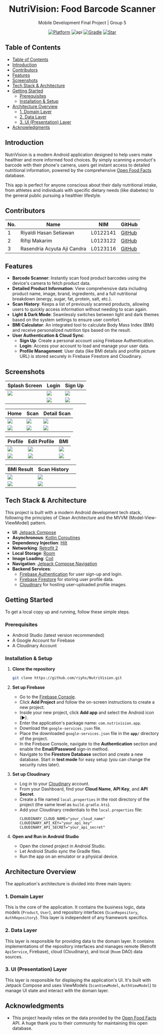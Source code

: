 <h1 align="center">
  NutriVision: Food Barcode Scanner
</h1>
<p align="center">
  Mobile Development Final Project | Group 5
</p>
<p align="center">
  <a href="http://developer.android.com/index.html"><img alt="Platform" src="https://img.shields.io/badge/platform-Android-green.svg"></a>
  <img alt="api" src="https://img.shields.io/badge/API-30%2B-green?logo=android"/>
  <a href="https://developer.android.com/studio/releases/gradle-plugin"><img alt="Gradle" src="https://img.shields.io/badge/gradle-8.11.1-green.svg"></a>
  <a href="https://github.com/riyhs/NutriVision/"><img alt="Star" src="https://img.shields.io/github/stars/riyhs/NutriVision"></a>
</p>

## Table of Contents
- [Table of Contents](#table-of-contents)
- [Introduction](#introduction)
- [Contributors](#contributors)
- [Features](#features)
- [Screenshots](#screenshots)
- [Tech Stack \& Architecture](#tech-stack--architecture)
- [Getting Started](#getting-started)
  - [Prerequisites](#prerequisites)
  - [Installation \& Setup](#installation--setup)
- [Architecture Overview](#architecture-overview)
  - [1. Domain Layer](#1-domain-layer)
  - [2. Data Layer](#2-data-layer)
  - [3. UI (Presentation) Layer](#3-ui-presentation-layer)
- [Acknowledgments](#acknowledgments)


## Introduction
NutriVision is a modern Android application designed to help users make healthier and more informed food choices. By simply scanning a product's barcode with their phone's camera, users get instant access to detailed nutritional information, powered by the comprehensive [Open Food Facts](https://world.openfoodfacts.org/) database.

This app is perfect for anyone conscious about their daily nutritional intake, from athletes and individuals with specific dietary needs (like diabetes) to the general public pursuing a healthier lifestyle.


## Contributors
| No. | Name                        | NIM      | GitHub                                         |
| --- | --------------------------- | -------- | ---------------------------------------------- |
| 1   | Riyaldi Hasan Setiawan      | L0122141 | [GitHub](https://github.com/riyhs)             |
| 2   | Rifqi Makarim               | L0123122 | [GitHub](https://github.com/RifqiMakarim)      |
| 3   | Rasendria Acyuta Aji Candra | L0123116 | [GitHub](https://github.com/rasengasukacoding) |

## Features

  - **Barcode Scanner**: Instantly scan food product barcodes using the device's camera to fetch product data.
  - **Detailed Product Information**: View comprehensive data including product name, image, brand, ingredients, and a full nutritional breakdown (energy, sugar, fat, protein, salt, etc.).
  - **Scan History**: Keeps a list of previously scanned products, allowing users to quickly access information without needing to scan again.
  - **Light & Dark Mode**: Seamlessly switches between light and dark themes based on the system settings to ensure user comfort.
  - **BMI Calculator**: An integrated tool to calculate Body Mass Index (BMI) and receive personalized nutrition tips based on the result.
  - **User Authentication & Cloud Sync**:
      - **Sign Up**: Create a personal account using Firebase Authentication.
      - **Login**: Access your account to load and manage your user data.
      - **Profile Management**: User data (like BMI details and profile picture URL) is stored securely in Firebase Firestore and Cloudinary.


## Screenshots 

| Splash Screen                   | Login                            | Sign Up                          |
| ------------------------------- | -------------------------------- | -------------------------------- |
| ![](screenshots/1.jpg?raw=true) | ![](screenshots/2l.jpg?raw=true) | ![](screenshots/3l.jpg?raw=true) |
|                                 | ![](screenshots/2d.jpg?raw=true) | ![](screenshots/3d.jpg?raw=true) |

| Home                             | Scan                             | Detail Scan                      |
| -------------------------------- | -------------------------------- | -------------------------------- |
| ![](screenshots/4l.jpg?raw=true) | ![](screenshots/5l.jpg?raw=true) | ![](screenshots/6l.jpg?raw=true) |
| ![](screenshots/4d.jpg?raw=true) | ![](screenshots/5d.jpg?raw=true) | ![](screenshots/6d.jpg?raw=true) |

| Profile                          | Edit Profile                     | BMI                              |
| -------------------------------- | -------------------------------- | -------------------------------- |
| ![](screenshots/7l.jpg?raw=true) | ![](screenshots/8l.jpg?raw=true) | ![](screenshots/9l.jpg?raw=true) |
| ![](screenshots/7d.jpg?raw=true) | ![](screenshots/8d.jpg?raw=true) | ![](screenshots/9d.jpg?raw=true) |

| BMI Result                        | Scan History                      |     |
| --------------------------------- | --------------------------------- | --- |
| ![](screenshots/10l.jpg?raw=true) | ![](screenshots/11l.jpg?raw=true) |     |
| ![](screenshots/10d.jpg?raw=true) | ![](screenshots/11d.jpg?raw=true) |     |


## Tech Stack & Architecture

This project is built with a modern Android development tech stack, following the principles of Clean Architecture and the MVVM (Model-View-ViewModel) pattern.

  - **UI**: [Jetpack Compose](https://developer.android.com/jetpack/compose)
  - **Asynchronous**: [Kotlin Coroutines](https://kotlinlang.org/docs/coroutines-guide.html)
  - **Dependency Injection**: [Hilt](https://developer.android.com/training/dependency-injection/hilt-android)
  - **Networking**: [Retrofit 2](https://square.github.io/retrofit/)
  - **Local Storage**: [Room](https://developer.android.com/training/data-storage/room)
  - **Image Loading**: [Coil](https://coil-kt.github.io/coil/)
  - **Navigation**: [Jetpack Compose Navigation](https://developer.android.com/jetpack/compose/navigation)
  - **Backend Services**:
      - [Firebase Authentication](https://firebase.google.com/docs/auth) for user sign-up and login.
      - [Firebase Firestore](https://firebase.google.com/docs/firestore) for storing user profile data.
      - [Cloudinary](https://cloudinary.com/) for hosting user-uploaded profile images.

## Getting Started

To get a local copy up and running, follow these simple steps.

### Prerequisites

  - Android Studio (latest version recommended)
  - A Google Account for Firebase
  - A Cloudinary Account

### Installation & Setup

1.  **Clone the repository**

    ```sh
    git clone https://github.com/riyhs/NutriVision.git
    ```

2.  **Set up Firebase**

      - Go to the [Firebase Console](https://console.firebase.google.com/).
      - Click **Add Project** and follow the on-screen instructions to create a new project.
      - Inside your new project, click **Add app** and select the Android icon (▶).
      - Enter the application's package name: `com.nutrivision.app`.
      - Download the `google-services.json` file.
      - Place the downloaded `google-services.json` file in the **`app/`** directory of the project.
      - In the Firebase Console, navigate to the **Authentication** section and enable the **Email/Password** sign-in method.
      - Navigate to the **Firestore Database** section and create a new database. Start in **test mode** for easy setup (you can change the security rules later).

3.  **Set up Cloudinary**

      - Log in to your [Cloudinary](https://cloudinary.com/) account.
      - From your Dashboard, find your **Cloud Name**, **API Key**, and **API Secret**.
      - Create a file named `local.properties` in the root directory of the project (the same level as `build.gradle.kts`).
      - Add your Cloudinary credentials to the `local.properties` file:
        ```properties
        CLOUDINARY_CLOUD_NAME="your_cloud_name"
        CLOUDINARY_API_KEY="your_api_key"
        CLOUDINARY_API_SECRET="your_api_secret"
        ```

4.  **Open and Run in Android Studio**

      - Open the cloned project in Android Studio.
      - Let Android Studio sync the Gradle files.
      - Run the app on an emulator or a physical device.

## Architecture Overview

The application's architecture is divided into three main layers:

### 1\. Domain Layer

This is the core of the application. It contains the business logic, data models (`Product`, `User`), and repository interfaces (`ScanRepository`, `AuthRepository`). This layer is independent of any framework specifics.

### 2\. Data Layer

This layer is responsible for providing data to the domain layer. It contains implementations of the repository interfaces and manages remote (Retrofit `ApiService`, Firebase), cloud (Cloudinary), and local (`Room` DAO) data sources.

### 3\. UI (Presentation) Layer

This layer is responsible for displaying the application's UI. It's built with Jetpack Compose and uses ViewModels (`ScanViewModel`, `AuthViewModel`) to manage UI state and interact with the domain layer.

## Acknowledgments

  - This project heavily relies on the data provided by the [Open Food Facts](https://world.openfoodfacts.org/) API. A huge thank you to their community for maintaining this open database.
